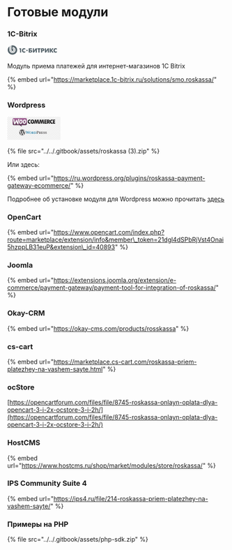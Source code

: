 # Готовые модули

### 1C-Bitrix

![](../../.gitbook/assets/top-logo.png)

Модуль приема платежей для интернет-магазинов 1C Bitrix 

{% embed url="https://marketplace.1c-bitrix.ru/solutions/smo.roskassa/" %}

### Wordpress

![](../../.gitbook/assets/png-transparent-woocommerce-wordpress-com-plug-in-e-commerce-woocommerce-purple-text-trademark-1-.png)

{% file src="../../.gitbook/assets/roskassa \(3\).zip" %}

Или здесь: 

{% embed url="https://ru.wordpress.org/plugins/roskassa-payment-gateway-ecommerce/" %}

Подробнее об установке модуля для Wordpress можно прочитать [здесь](wp-module-setup.md) 

### OpenCart

{% embed url="https://www.opencart.com/index.php?route=marketplace/extension/info&member\_token=21dgl4dSPbRjVst4Onai5hzppLB31euP&extension\_id=40893" %}

### Joomla

{% embed url="https://extensions.joomla.org/extension/e-commerce/payment-gateway/payment-tool-for-integration-of-roskassa/" %}

### Okay-CRM

{% embed url="https://okay-cms.com/products/rosskassa" %}

### cs-cart

{% embed url="https://marketplace.cs-cart.com/roskassa-priem-platezhey-na-vashem-sayte.html" %}

### ocStore

[https://opencartforum.com/files/file/8745-roskassa-onlayn-oplata-dlya-opencart-3-i-2x-ocstore-3-i-2h/](https://opencartforum.com/files/file/8745-roskassa-onlayn-oplata-dlya-opencart-3-i-2x-ocstore-3-i-2h/)

### HostCMS

{% embed url="https://www.hostcms.ru/shop/market/modules/store/roskassa/" %}

### IPS Community Suite 4

{% embed url="https://ips4.ru/file/214-roskassa-priem-platezhey-na-vashem-sayte/" %}

### Примеры на PHP

{% file src="../../.gitbook/assets/php-sdk.zip" %}



